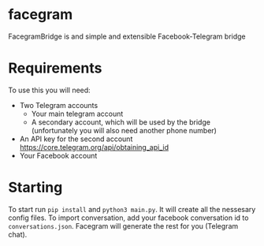 # facegram
FacegramBridge is and simple and extensible Facebook-Telegram bridge

# Requirements
To use this you will need:
- Two Telegram accounts
   - Your main telegram account
   - A secondary account, which will be used by the bridge (unfortunately you will also need another phone number) 
- An API key for the second account https://core.telegram.org/api/obtaining_api_id
- Your Facebook account


# Starting
To start run `pip install` and `python3 main.py`. It will create all the nessesary config files. To import conversation, add your facebook conversation id to `conversations.json`. Facegram will generate the rest for you (Telegram chat).

